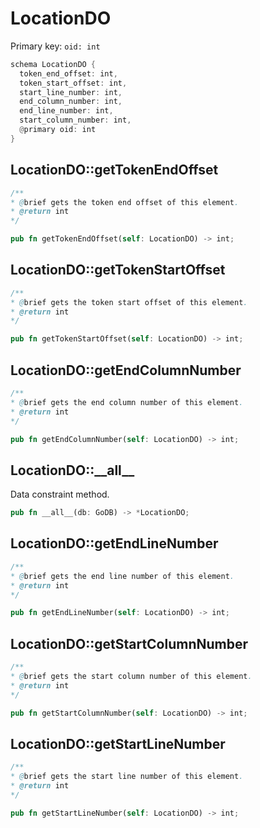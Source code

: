 # LocationDO

Primary key: `oid: int`

```rust
schema LocationDO {
  token_end_offset: int,
  token_start_offset: int,
  start_line_number: int,
  end_column_number: int,
  end_line_number: int,
  start_column_number: int,
  @primary oid: int
}
```
## LocationDO::getTokenEndOffset

```java
/**
* @brief gets the token end offset of this element.
* @return int
*/
```
```rust
pub fn getTokenEndOffset(self: LocationDO) -> int;
```
## LocationDO::getTokenStartOffset

```java
/**
* @brief gets the token start offset of this element.
* @return int
*/
```
```rust
pub fn getTokenStartOffset(self: LocationDO) -> int;
```
## LocationDO::getEndColumnNumber

```java
/**
* @brief gets the end column number of this element.
* @return int
*/
```
```rust
pub fn getEndColumnNumber(self: LocationDO) -> int;
```
## LocationDO::\_\_all\_\_

Data constraint method.

```rust
pub fn __all__(db: GoDB) -> *LocationDO;
```
## LocationDO::getEndLineNumber

```java
/**
* @brief gets the end line number of this element.
* @return int
*/
```
```rust
pub fn getEndLineNumber(self: LocationDO) -> int;
```
## LocationDO::getStartColumnNumber

```java
/**
* @brief gets the start column number of this element.
* @return int
*/
```
```rust
pub fn getStartColumnNumber(self: LocationDO) -> int;
```
## LocationDO::getStartLineNumber

```java
/**
* @brief gets the start line number of this element.
* @return int
*/
```
```rust
pub fn getStartLineNumber(self: LocationDO) -> int;
```
